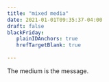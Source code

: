 ```yaml
---
title: "mixed media"
date: 2021-01-01T09:35:37-04:00
draft: false
blackFriday: 
   plainIDAnchors: true
   hrefTargetBlank: true
   
---
```


The medium is the message.
